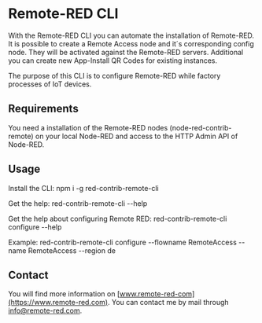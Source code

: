 # Remote-RED CLI

With the Remote-RED CLI you can automate the installation of Remote-RED.
It is possible to create a Remote Access node and it´s corresponding config
node. They will be activated against the Remote-RED servers. Additional you can
create new App-Install QR Codes for existing instances.

The purpose of this CLI is to configure Remote-RED while factory processes
of IoT devices.


## Requirements

You need a installation of the Remote-RED nodes (node-red-contrib-remote) on
your local Node-RED and access to the HTTP Admin API of Node-RED.


## Usage

Install the CLI:
    npm i -g red-contrib-remote-cli

Get the help:
    red-contrib-remote-cli --help

Get the help about configuring Remote RED:
    red-contrib-remote-cli configure --help

Example:
    red-contrib-remote-cli configure --flowname RemoteAccess --name RemoteAccess --region de


## Contact

You will find more information on [www.remote-red-com](https://www.remote-red.com). You can contact me by mail through info@remote-red.com.
